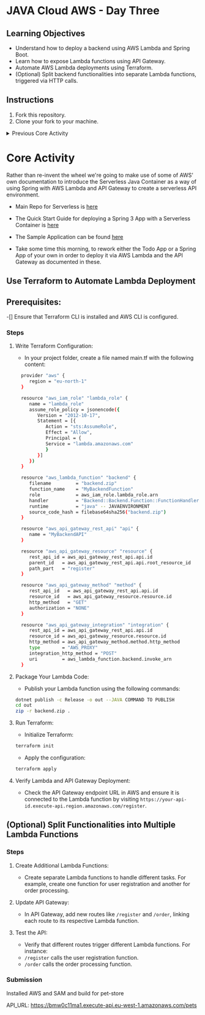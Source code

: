 # JAVA Cloud AWS - Day Three

## Learning Objectives
   - Understand how to deploy a backend using AWS Lambda and Spring Boot.
   - Learn how to expose Lambda functions using API Gateway.
   - Automate AWS Lambda deployments using Terraform.
   - (Optional) Split backend functionalities into separate Lambda functions, triggered via HTTP calls.

## Instructions

1. Fork this repository.
2. Clone your fork to your machine.
<details>
<summary>Previous Core Activity</summary>

## Deploy Backend Using AWS Lambda and API Gateway
### Steps
1. Create a Lambda Function:
   - Open the AWS Management Console and navigate to Lambda.
   - Click Create function.
   - Choose Author from scratch.
   - Name the function (e.g., MyBackendFunction).
   - Select the JAVA runtime.
   - Click Create function.

2. Add Function Logic:
   - Add a simple backend function to respond to API requests:
   ```JAVA
   
   ```

3. Set Up API Gateway:

   - Navigate to API Gateway in AWS Console.
   - Click Create API.
   - Choose HTTP API and click Build.
   - Name your API (e.g., MyBackendAPI).
   - Under Integrations, select Lambda and choose your Lambda function.
   - Click Next and deploy your API.

4. Test the API:

   - Open a browser and visit the URL generated by API Gateway (`https://your-api-id.execute-api.region.amazonaws.com/register`).
   - Verify that it returns the message: `"Hello, /register"`.
  
   </details>

# Core Activity

Rather than re-invent the wheel we're going to make use of some of AWS' own documentation to introduce the Serverless Java Container as a way of using Spring with AWS Lambda and API Gateway to create a serverless API environment.

- Main Repo for Serverless is [here](https://github.com/aws/serverless-java-container)

- The Quick Start Guide for deploying a Spring 3 App with a Serverless Container is [here](https://github.com/aws/serverless-java-container/wiki/Quick-start---Spring-Boot3)

- The Sample Application can be found [here](https://github.com/aws/serverless-java-container/tree/main/samples/springboot3/pet-store)

- Take some time this morning, to rework either the Todo App or a Spring App of your own in order to deploy it via AWS Lambda and the API Gateway as documented in these.


## Use Terraform to Automate Lambda Deployment
## Prerequisites:
   -[] Ensure that Terraform CLI is installed and AWS CLI is configured.
### Steps
1. Write Terraform Configuration:
    - In your project folder, create a file named main.tf with the following content:
    ```bash
      provider "aws" {
         region = "eu-north-1"
      }

      resource "aws_iam_role" "lambda_role" {
         name = "lambda_role"
         assume_role_policy = jsonencode({
            Version = "2012-10-17",
            Statement = [{
               Action = "sts:AssumeRole",
               Effect = "Allow",
               Principal = {
               Service = "lambda.amazonaws.com"
               }
            }]
         })
      }

      resource "aws_lambda_function" "backend" {
         filename         = "backend.zip"
         function_name    = "MyBackendFunction"
         role             = aws_iam_role.lambda_role.arn
         handler          = "Backend::Backend.Function::FunctionHandler"
         runtime          = "java" -- JAVAENVIRONMENT
         source_code_hash = filebase64sha256("backend.zip")
      }

      resource "aws_api_gateway_rest_api" "api" {
         name = "MyBackendAPI"
      }

      resource "aws_api_gateway_resource" "resource" {
         rest_api_id = aws_api_gateway_rest_api.api.id
         parent_id   = aws_api_gateway_rest_api.api.root_resource_id
         path_part   = "register"
      }

      resource "aws_api_gateway_method" "method" {
         rest_api_id   = aws_api_gateway_rest_api.api.id
         resource_id   = aws_api_gateway_resource.resource.id
         http_method   = "GET"
         authorization = "NONE"
      }

      resource "aws_api_gateway_integration" "integration" {
         rest_api_id = aws_api_gateway_rest_api.api.id
         resource_id = aws_api_gateway_resource.resource.id
         http_method = aws_api_gateway_method.method.http_method
         type        = "AWS_PROXY"
         integration_http_method = "POST"
         uri         = aws_lambda_function.backend.invoke_arn
      }
   ```

2. Package Your Lambda Code:
   - Publish your Lambda function using the following commands:
   ```bash
   dotnet publish -c Release -o out --JAVA COMMAND TO PUBLISH
   cd out
   zip -r backend.zip .

   ```

3. Run Terraform:
   - Initialize Terraform:
   ```bash
   terraform init
   ```
   - Apply the configuration:
   ```bash
   terraform apply
   ```
4. Verify Lambda and API Gateway Deployment:
   - Check the API Gateway endpoint URL in AWS and ensure it is connected to the Lambda function by visiting `https://your-api-id.execute-api.region.amazonaws.com/register`.

## (Optional) Split Functionalities into Multiple Lambda Functions
### Steps

1. Create Additional Lambda Functions:
   - Create separate Lambda functions to handle different tasks. For example, create one function for user registration and another for order processing.

2. Update API Gateway:
   - In API Gateway, add new routes like `/register` and `/order`, linking each route to its respective Lambda function.

3. Test the API:
   - Verify that different routes trigger different Lambda functions. For instance:
   - `/register` calls the user registration function.
   - `/order` calls the order processing function.



### Submission

Installed AWS and SAM and build for pet-store

API_URL: https://bmw0c11ma1.execute-api.eu-west-1.amazonaws.com/pets
